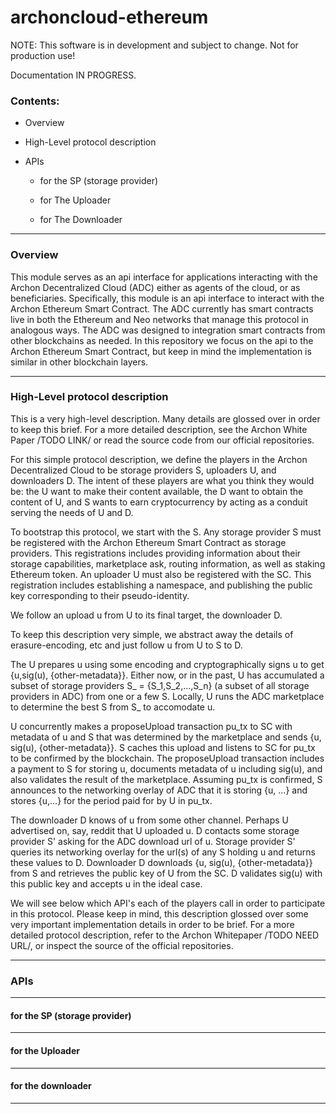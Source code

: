 # archoncloud-ethereum

NOTE: This software is in development and subject to change. Not for production use!

Documentation IN PROGRESS.

### Contents:

 - Overview

 - High-Level protocol description

 - APIs 

   - for the SP (storage provider)

   - for The Uploader

   - for The Downloader

--------------------------------------------------------------------


### Overview

This module serves as an api interface for applications interacting with the Archon Decentralized Cloud (ADC) either as agents of the cloud, or as beneficiaries. Specifically, this module is an api interface to interact with the Archon Ethereum Smart Contract. The ADC currently has smart contracts live in both the Ethereum and Neo networks that manage this protocol in analogous ways. The ADC was designed to integration smart contracts from other blockchains as needed. In this repository we focus on the api to the Archon Ethereum Smart Contract, but keep in mind the implementation is similar in other blockchain layers.


--------------------------------------------------------------------

### High-Level protocol description

This is a very high-level description. Many details are glossed over in order to keep this brief. For a more detailed description, see the Archon White Paper /TODO LINK/ or read the source code from our official repositories.

For this simple protocol description, we define the players in the Archon Decentralized Cloud to be storage providers S, uploaders U, and downloaders D. The intent of these players are what you think they would be: the U want to make their content available, the D want to obtain the content of U, and S wants to earn cryptocurrency by acting as a conduit serving the needs of U and D.

To bootstrap this protocol, we start with the S. Any storage provider S must be registered with the Archon Ethereum Smart Contract as storage providers. This registrations includes providing information about their storage capabilities, marketplace ask, routing information, as well as staking Ethereum token. An uploader U must also be registered with the SC. This registration includes establishing a namespace, and publishing the public key corresponding to their pseudo-identity.

We follow an upload u from U to its final target, the downloader D.

To keep this description very simple, we abstract away the details of erasure-encoding, etc and just follow u from U to S to D.

The U prepares u using some encoding and cryptographically signs u to get {u,sig(u), {other-metadata}}. Either now, or in the past, U has accumulated a subset of storage providers S_ = {S_1,S_2,...,S_n} (a subset of all storage providers in ADC) from one or a few S. Locally, U runs the ADC marketplace to determine the best S from S_ to accomodate u.

U concurrently makes a proposeUpload transaction pu_tx to SC with metadata of u and S that was determined by the marketplace and sends {u, sig(u), {other-metadata}}. S caches this upload and listens to SC for pu_tx to be confirmed by the blockchain. The proposeUpload transaction includes a payment to S for storing u, documents metadata of u including sig(u), and also validates the result of the marketplace. Assuming pu_tx is confirmed, S announces to the networking overlay of ADC that it is storing {u, ...} and stores {u,...} for the period paid for by U in pu_tx. 

The downloader D knows of u from some other channel. Perhaps U advertised on, say, reddit that U uploaded u. D contacts some storage provider S' asking for the ADC download url of u. Storage provider S' queries its networking overlay for the url(s) of any S holding u and returns these values to D. Downloader D downloads {u, sig(u), {other-metadata}} from S and retrieves the public key of U from the SC. D validates sig(u) with this public key and accepts u in the ideal case.

We will see below which API's each of the players call in order to participate in this protocol. Please keep in mind, this description glossed over some very important implementation details in order to be brief. For a more detailed protocol description, refer to the Archon Whitepaper /TODO NEED URL/, or inspect the source of the official repositories.

--------------------------------------------------------------------

### APIs 

--------------------------------------------------------------------

#### for the SP (storage provider)

--------------------------------------------------------------------

#### for the Uploader

--------------------------------------------------------------------

#### for the downloader

--------------------------------------------------------------------
